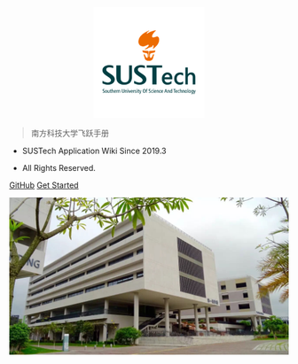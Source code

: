<p align="center">
  <a href="https://sustech-application.github.io/2020-Fall">
    <img alt="docsify" src="src/_media/SUSTech_University_Logo.png" height="200">
  </a>
</p>


> <middle>南方科技大学飞跃手册</middle>


<!-- > SUSTech Application Wiki -->

- SUSTech Application Wiki Since 2019.3

- All Rights Reserved.

[GitHub](https://github.com/SUSTech-Application/2020-Fall)
[Get Started](#南方科技大学飞跃手册-2020-Fall)

![](src/_media/bg.jpeg)

